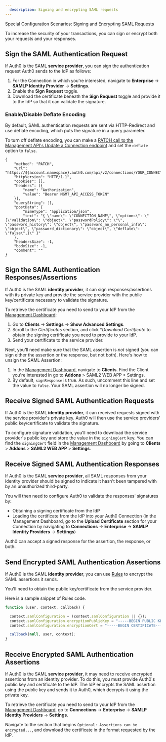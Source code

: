 ```yaml
---
  description: Signing and encrypting SAML requests
---
```


Special Configuration Scenarios: Signing and Encrypting SAML Requests

To increase the security of your transactions, you can sign or encrypt both your requests and your responses.

## Sign the SAML Authentication Request

If Auth0 is the SAML **service provider**, you can sign the authentication request Auth0 sends to the IdP as follows:

1. For the Connection in which you're interested, navigate to **Enterprise** -> **SAMLP Identity Provider** -> **Settings**.
2. Enable the **Sign Request** toggle.
3. Download the certificate beneath the **Sign Request** toggle and provide it to the IdP so that it can validate the signature.

### Enable/Disable Deflate Encoding

By default, SAML authentication requests are sent via HTTP-Redirect and use deflate encoding, which puts the signature in a query parameter.

To turn off deflate encoding, you can make a [PATCH call to the Management API's Update a Connection endpoint](/api/management/v2#!/Connections/patch_connections_by_id) and set the `deflate` option to `false`.

```har
{
	"method": "PATCH",
	"url": "https://${account.namespace}.auth0.com/api/v2/connections/YOUR_CONNECTION_ID",
	"httpVersion": "HTTP/1.1",
	"cookies": [],
	"headers": [{
		"name": "Authorization",
		"value": "Bearer MGMT_API_ACCESS_TOKEN"
	}],
	"queryString": [],
	"postData": {
		"mimeType": "application/json",
		"text": "{ \"name\": \"CONNECTION_NAME\", \"options\": \"{\"validation\": \"object\", \"passwordPolicy\": \"\", \"password_history\": \"object\", \"password_no_personal_info\": \"object\", \"password_dictionary\": \"object\", \"deflate\": \"false\",}\" }"
	},
	"headersSize": -1,
	"bodySize": -1,
	"comment": ""
}
```

## Sign the SAML Authentication Responses/Assertions

If Auth0 is the SAML **identity provider**, it can sign responses/assertions with its private key and provide the service provider with the public key/certificate necessary to validate the signature.

To retrieve the certificate you need to send to your IdP from the [Management Dashboard](${manage_url}):

1. Go to **Clients** -> **Settings** -> **Show Advanced Settings**.
2. Scroll to the *Certificates* section, and click **Download Certificate* to obtain the signing certificate you need to provide to your IdP.
3. Send your certificate to the service provider.

Next, you'll need make sure that the SAML assertion is *not* signed (you can sign either the assertion or the response, but not both). Here's how to unsign the SAML Assertion:

1. In the [Management Dashboard](${manage_url}), navigate to **Clients**. Find the Client you're interested in go to **Addons** > SAML2 WEB APP > Settings.
2. By default, `signResponse` is true. As such, uncomment this line and set the value to `false`. Your SAML assertion will no longer be signed.

## Receive Signed SAML Authentication Requests

If Auth0 is the SAML **identity provider**, it can received requests signed with the service provider's private key. Auth0 will then use the service providers' public key/certificate to validate the signature.

To configure signature validation, you'll need to download the service provider's public key and store the value in the `signingCert` key. You can find the `signingCert` field in the [Management Dashboard]({$manage_url}) by going to **Clients** > **Addons** > **SAML2 WEB APP** > **Settings**.

## Receive Signed SAML Authentication Responses

If Auth0 is the SAML **service provider**, all SAML responses from your identity provider should be signed to indicate it hasn't been tampered with by an unauthorized third-party.

You will then need to configure Auth0 to validate the responses' signatures by:

* Obtaining a signing certificate from the IdP
* Loading the certificate from the IdP into your Auth0 Connection (in the Management Dashboard, go to the **Upload Certificate** section for your Connection by navigating to **Connections** -> **Enterprise** -> **SAMLP Identity Providers** -> **Settings**)

Auth0 can accept a signed response for the assertion, the response, or both.

## Send Encrypted SAML Authentication Assertions

If Auth0 is the SAML **identity provider**, you can use [Rules](/rules) to encrypt the SAML assertions it sends.

You'll need to obtain the public key/certificate from the service provider.

Here is a sample snippet of Rules code.

```js
function (user, context, callback) {

  context.samlConfiguration = (context.samlConfiguration || {});
  context.samlConfiguration.encryptionPublicKey = "-----BEGIN PUBLIC KEY-----\nMIGf...bpP/t3\n+JGNGIRMj1hF1rnb6QIDAQAB\n-----END PUBLIC KEY-----\n";
  context.samlConfiguration.encryptionCert = "-----BEGIN CERTIFICATE-----\nMII...u84\n-----END CERTIFICATE-----\n";

  callback(null, user, context);
}
```

## Receive Encrypted SAML Authentication Assertions

If Auth0 is the SAML **service provider**, it may need to receive encrypted assertions from an identity provider. To do this, you must provide Auth0's public key and certificate to the IdP. The IdP encrypts the SAML assertion using the public key and sends it to Auth0, which decrypts it using the private key.

To retrieve the certificate you need to send to your IdP from the [Management Dashboard](${manage_url}), go to **Connections** -> **Enterprise** -> **SAMLP Identity Providers** -> **Settings**.

Navigate to the section that begins `Optional: Assertions can be encrypted...`, and download the certificate in the format requested by the IdP.
